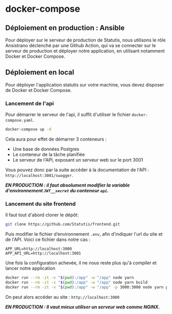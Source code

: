 # docker-compose


## Déploiement en production : Ansible

Pour déployer sur le serveur de production de Statutis, nous utilisons le rôle Ansistrano déclenché par une Github Action, qui va se connecter sur le serveur de production et déployer notre application, en utilisant notamment Docker et Docker Compose.

## Déploiement en local

Pour déployer l'application statutis sur votre machine, vous devez disposer de Docker et Docker Compose.

### Lancement de l'api

Pour démarrer le serveur de l'api, il suffit d'utiliser le fichier `docker-compose.yaml`.

```bash
docker-compose up -d
```

Cela aura pour effet de démarrer 3 conteneurs :
 - Une base de données Postgres
 - Le conteneur de la tâche planifiée
 - Le serveur de l'API, exposant un serveur web sur le port 3001

Vous pouvez donc par la suite accéder à la documentation de l'API : `http://localhost:3001/swagger`.

***EN PRODUCTION : il faut absolument modifier la variable d'environnement `JWT__secret` du conteneur `api`.***


### Lancement du site frontend

Il faut tout d'abord cloner le dépôt:

```bash
git clone https://github.com/Statutis/frontend.git
```

Puis modifier le fichier d’environnement `.env`, afin d'indiquer l'url du site et de l'API. 
Voici ce fichier dans notre cas : 

```env
APP_URL=http://localhost:3000
APP_API_URL=http://localhost:3001
```

Une fois la configuration achevée, il ne nous reste plus qu'à compiler et lancer notre application

```bash
docker run --rm -it -v "$(pwd):/app" -w "/app" node yarn
docker run --rm -it -v "$(pwd):/app" -w "/app" node yarn build
docker run --rm -it -v "$(pwd):/app" -w "/app" -p 3000:3000 node yarn preview --port 3000 --host
```

On peut alors accéder au site : `http://localhost:3000`

***EN PRODUCTION : Il vaut mieux utiliser un serveur web comme NGINX.***
